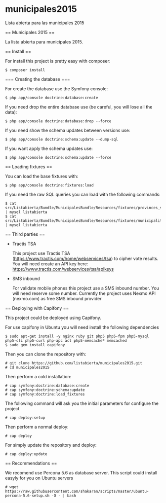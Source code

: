 # municipales2015
Lista abierta para las municipales 2015

== Municipales 2015 ==

La lista abierta para municipales 2015.

== Install ==

For install this project is pretty easy with composer:

    $ composer install
    
=== Creating the database ===

For create the database use the Symfony console:

    $ php app/console doctrine:database:create

If you need drop the entire database use (be careful, you will lose all the data):

    $ php app/console doctrine:database:drop --force
    
If you need show the schema updates between versions use:

    $ php app/console doctrine:schema:update --dump-sql

If you want apply the schema updates use:

    $ php app/console doctrine:schema:update --force
    
== Loading fixtures ==

You can load the base fixtures with:

    $ php app/console doctrine:fixtures:load

If you need the raw SQL queries you can load with the following commands:

    $ cat src/Listabierta/Bundle/MunicipalesBundle/Resources/fixtures/provinces_spain.sql | mysql listabierta
    $ cat src/Listabierta/Bundle/MunicipalesBundle/Resources/fixtures/municipalities_spain.sql | mysql listabierta
    
== Third parties ==

* Tractis TSA
    
    This project use Tractis TSA (https://www.tractis.com/home/webservices/tsa) to cipher vote results. You will need
    create an API key here: https://www.tractis.com/webservices/tsa/apikeys

* SMS inbound
    
    For validate mobile phones this project use a SMS inbound number. You will need reserve some number. Currently the
    project uses Nexmo API (nexmo.com) as free SMS inbound provider 
    
== Deploying with Capifony ==

This project could be deployed using Capifony.

For use capifony in Ubuntu you will need install the following dependencies

    $ sudo apt-get install -y nginx ruby git php5 php5-fpm php5-mysql php5-cli php5-curl php-apc acl php5-memcache* memcached
    $ sudo gem install capifony

Then you can clone the repository with:

    # git clone https://github.com/listabierta/municipales2015.git
    # cd municipales2015
    
Then perform a cold installation:

	# cap symfony:doctrine:database:create
	# cap symfony:doctrine:schema:update
	# cap symfony:doctrine:load_fixtures
	
The following command will ask you the initial parameters for configure the project

	# cap deploy:setup
	
Then perform a normal deploy:

	# cap deploy
	
For simply update the repository and deploy:

	# cap deploy:update
    
== Recommendations ==

We recomend use Percona 5.6 as database server. This script could install easyly for you on Ubuntu servers

    # wget https://raw.githubusercontent.com/shakaran/scripts/master/ubuntu-percona-5.6-setup.sh -O - | bash
